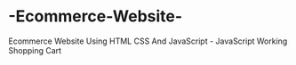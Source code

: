 # -Ecommerce-Website-
 Ecommerce Website Using HTML CSS And JavaScript - JavaScript Working Shopping Cart

